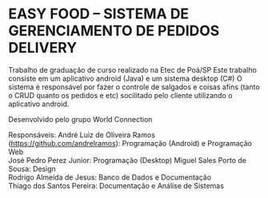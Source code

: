 # EASY FOOD – SISTEMA DE GERENCIAMENTO DE PEDIDOS DELIVERY
Trabalho de graduação de curso realizado na Etec de Poá/SP
Este trabalho consiste em um aplicativo android (Java) e um sistema desktop (C#)
O sistema é responsável por fazer o controle de salgados e coisas afins (tanto o CRUD quanto os pedidos e etc) socilitado pelo cliente utilizando o aplicativo android.

Desenvolvido pelo grupo World Connection

Responsáveis:
André Luiz de Oliveira Ramos (https://github.com/andrelramos): Programação (Android) e Programação Web  
José Pedro Perez Junior: Programação (Desktop)
Miguel Sales Porto de Sousa: Design   
Rodrigo Almeida de Jesus: Banco de Dados e Documentação  
Thiago dos Santos Pereira: Documentação e Análise de Sistemas 
